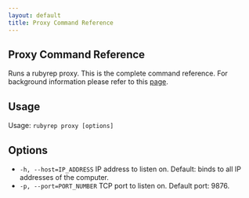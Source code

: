 ```yaml
---
layout: default
title: Proxy Command Reference
---
```


Proxy Command Reference
-----------------------

Runs a rubyrep proxy.
This is the complete command reference. For background information please refer to this [page](using_rubyrep_proxies.html).

Usage
-----

Usage: `rubyrep proxy [options]`

Options
-------

-   `-h, --host=IP_ADDRESS`
    IP address to listen on. Default: binds to all IP addresses of the computer.
-   `-p, --port=PORT_NUMBER`
    TCP port to listen on. Default port: 9876.
